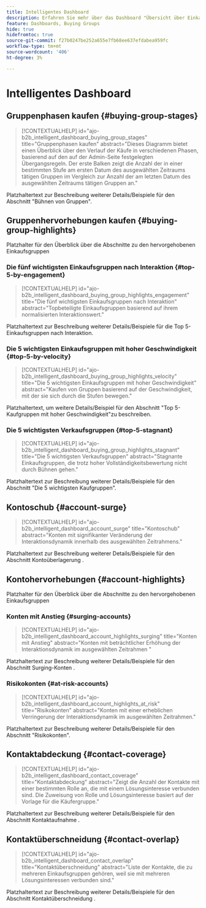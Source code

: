 ```yaml
---
title: Intelligentes Dashboard
description: Erfahren Sie mehr über das Dashboard "Übersicht über Einkaufsgruppen"und wie es den Übergabe für Verkäufe durch das Marketing-Team ermöglicht.
feature: Dashboards, Buying Groups
hide: true
hidefromtoc: true
source-git-commit: f27b0247be252a655e7fb68ee637efdabea959fc
workflow-type: tm+mt
source-wordcount: '406'
ht-degree: 3%

---
```


# Intelligentes Dashboard


## Gruppenphasen kaufen {#buying-group-stages}

>[!CONTEXTUALHELP]
>id="ajo-b2b_intelligent_dashboard_buying_group_stages"
>title="Gruppenphasen kaufen"
>abstract="Dieses Diagramm bietet einen Überblick über den Verlauf der Käufe in verschiedenen Phasen, basierend auf den auf der Admin-Seite festgelegten Übergangsregeln. Der erste Balken zeigt die Anzahl der in einer bestimmten Stufe am ersten Datum des ausgewählten Zeitraums tätigen Gruppen im Vergleich zur Anzahl der am letzten Datum des ausgewählten Zeitraums tätigen Gruppen an."

Platzhaltertext zur Beschreibung weiterer Details/Beispiele für den Abschnitt &quot;Bühnen von Gruppen&quot;.

## Gruppenhervorhebungen kaufen {#buying-group-highlights}

Platzhalter für den Überblick über die Abschnitte zu den hervorgehobenen Einkaufsgruppen

### Die fünf wichtigsten Einkaufsgruppen nach Interaktion {#top-5-by-engagement}

>[!CONTEXTUALHELP]
>id="ajo-b2b_intelligent_dashboard_buying_group_highlights_engagement"
>title="Die fünf wichtigsten Einkaufsgruppen nach Interaktion"
>abstract="Topbeteiligte Einkaufsgruppen basierend auf ihrem normalisierten Interaktionswert."

Platzhaltertext zur Beschreibung weiterer Details/Beispiele für die Top 5-Einkaufsgruppen nach Interaktion.

### Die 5 wichtigsten Einkaufsgruppen mit hoher Geschwindigkeit {#top-5-by-velocity}

>[!CONTEXTUALHELP]
>id="ajo-b2b_intelligent_dashboard_buying_group_highlights_velocity"
>title="Die 5 wichtigsten Einkaufsgruppen mit hoher Geschwindigkeit"
>abstract="Kaufen von Gruppen basierend auf der Geschwindigkeit, mit der sie sich durch die Stufen bewegen."

Platzhaltertext, um weitere Details/Beispiel für den Abschnitt &quot;Top 5-Kaufgruppen mit hoher Geschwindigkeit&quot;zu beschreiben.

### Die 5 wichtigsten Verkaufsgruppen {#top-5-stagnant}

>[!CONTEXTUALHELP]
>id="ajo-b2b_intelligent_dashboard_buying_group_highlights_stagnant"
>title="Die 5 wichtigsten Verkaufsgruppen"
>abstract="Stagnante Einkaufsgruppen, die trotz hoher Vollständigkeitsbewertung nicht durch Bühnen gehen."

Platzhaltertext zur Beschreibung weiterer Details/Beispiele für den Abschnitt &quot;Die 5 wichtigsten Kaufgruppen&quot;.

## Kontoschub {#account-surge}

>[!CONTEXTUALHELP]
>id="ajo-b2b_intelligent_dashboard_account_surge"
>title="Kontoschub"
>abstract="Konten mit signifikanter Veränderung der Interaktionsdynamik innerhalb des ausgewählten Zeitrahmens."

Platzhaltertext zur Beschreibung weiterer Details/Beispiele für den Abschnitt Kontoüberlagerung .

## Kontohervorhebungen {#account-highlights}

Platzhalter für den Überblick über die Abschnitte zu den hervorgehobenen Einkaufsgruppen

### Konten mit Anstieg {#surging-accounts}

>[!CONTEXTUALHELP]
>id="ajo-b2b_intelligent_dashboard_account_highlights_surging"
>title="Konten mit Anstieg"
>abstract="Konten mit beträchtlicher Erhöhung der Interaktionsdynamik im ausgewählten Zeitrahmen "

Platzhaltertext zur Beschreibung weiterer Details/Beispiele für den Abschnitt Surging-Konten .

### Risikokonten {#at-risk-accounts}

>[!CONTEXTUALHELP]
>id="ajo-b2b_intelligent_dashboard_account_highlights_at_risk"
>title="Risikokonten"
>abstract="Konten mit einer erheblichen Verringerung der Interaktionsdynamik im ausgewählten Zeitrahmen."

Platzhaltertext zur Beschreibung weiterer Details/Beispiele für den Abschnitt &quot;Risikokonten&quot;.

## Kontaktabdeckung {#contact-coverage}

>[!CONTEXTUALHELP]
>id="ajo-b2b_intelligent_dashboard_contact_coverage"
>title="Kontaktabdeckung"
>abstract="Zeigt die Anzahl der Kontakte mit einer bestimmten Rolle an, die mit einem Lösungsinteresse verbunden sind. Die Zuweisung von Rolle und Lösungsinteresse basiert auf der Vorlage für die Käufergruppe."

Platzhaltertext zur Beschreibung weiterer Details/Beispiele für den Abschnitt Kontaktaufnahme .

## Kontaktüberschneidung {#contact-overlap}

>[!CONTEXTUALHELP]
>id="ajo-b2b_intelligent_dashboard_contact_overlap"
>title="Kontaktüberschneidung"
>abstract="Liste der Kontakte, die zu mehreren Einkaufsgruppen gehören, weil sie mit mehreren Lösungsinteressen verbunden sind."

Platzhaltertext zur Beschreibung weiterer Details/Beispiele für den Abschnitt Kontaktüberschneidung .
